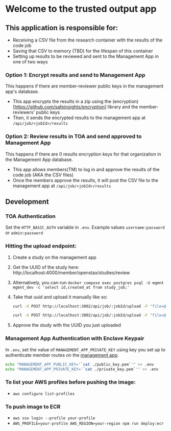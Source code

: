 # Welcome to the trusted output app

## This application is responsible for:

- Receiving a CSV file from the research container with the results of the code job
- Saving that CSV to memory (TBD) for the lifespan of this container
- Setting up results to be reviewed and sent to the Management App in one of two ways

### Option 1: Encrypt results and send to Management App

This happens if there are member-reviewer public keys in the management app's database.

- This app encrypts the results in a zip using the (encryption)[https://github.com/safeinsights/encryption] library and the member-reviewers' public keys
- Then, it sends the encrypted results to the management app at `/api/job/<jobId>/results`

### Option 2: Review results in TOA and send approved to Management App

This happens if there are 0 results encryption keys for that organization in the Management App database.

- This app allows members(TM) to log in and approve the results of the code job (AKA the CSV files)
- Once the members approve the results, it will post the CSV file to the management app at `/api/job/<jobId>/results`

## Development

### TOA Authentication

Set the `HTTP_BASIC_AUTH` variable in `.env`. Example values `username:password` or `admin:password`

### Hitting the upload endpoint:

1. Create a study on the management app
1. Get the UUID of the study here: http://localhost:4000/member/openstax/studies/review
1. Alternatively, you can run `docker compose exec postgres psql -U mgmnt mgmnt_dev -c 'select id,created_at from study_job;'`
1. Take that uuid and upload it manually like so:

    ```bash
    curl -X POST http://localhost:3002/api/job/:jobId/upload -F "file=@test-data/industry.csv" -u <HTTP_BASIC_AUTH>

    curl -X POST http://localhost:3002/api/job/:jobId/upload -F "file=@test-data/currency.csv" -u <HTTP_BASIC_AUTH>
    ```

1. Approve the study with the UUID you just uploaded

### Management App Authentication with Enclave Keypair

In `.env`, set the value of `MANAGEMENT_APP_PRIVATE_KEY` using key you set up to authenticate member routes on the [management app](https://github.com/safeinsights/management-app?tab=readme-ov-file#enclave-api-routes).

```bash
echo "MANAGEMENT_APP_PUBLIC_KEY='`cat ./public_key.pem`'" >> .env
echo "MANAGEMENT_APP_PRIVATE_KEY='`cat ./private_key.pem`'" >> .env
```

### To list your AWS profiles before pushing the image:

- `aws configure list-profiles`

### To push image to ECR

- `aws sso login --profile your-profile`
- `AWS_PROFILE=your-profile AWS_REGION=your-region npm run deploy:ecr`
